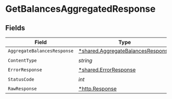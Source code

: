 # GetBalancesAggregatedResponse


## Fields

| Field                                                                                 | Type                                                                                  | Required                                                                              | Description                                                                           |
| ------------------------------------------------------------------------------------- | ------------------------------------------------------------------------------------- | ------------------------------------------------------------------------------------- | ------------------------------------------------------------------------------------- |
| `AggregateBalancesResponse`                                                           | [*shared.AggregateBalancesResponse](../../models/shared/aggregatebalancesresponse.md) | :heavy_minus_sign:                                                                    | OK                                                                                    |
| `ContentType`                                                                         | *string*                                                                              | :heavy_check_mark:                                                                    | N/A                                                                                   |
| `ErrorResponse`                                                                       | [*shared.ErrorResponse](../../models/shared/errorresponse.md)                         | :heavy_minus_sign:                                                                    | Error                                                                                 |
| `StatusCode`                                                                          | *int*                                                                                 | :heavy_check_mark:                                                                    | N/A                                                                                   |
| `RawResponse`                                                                         | [*http.Response](https://pkg.go.dev/net/http#Response)                                | :heavy_minus_sign:                                                                    | N/A                                                                                   |